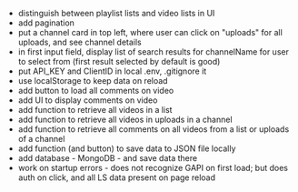 * distinguish between playlist lists and video lists in UI
* add pagination
* put a channel card in top left, where user can click on "uploads" for all uploads, and see channel details
* in first input field, display list of search results for channelName for user to select from (first result selected by default is good)
* put API_KEY and ClientID in local .env, .gitignore it
* use localStorage to keep data on reload
* add button to load all comments on video
* add UI to display comments on video
* add function to retrieve all videos in a list
* add function to retrieve all videos in uploads in a channel
* add function to retrieve all comments on all videos from a list or uploads of a channel
* add function (and button) to save data to JSON file locally
* add database - MongoDB - and save data there
* work on startup errors - does not recognize GAPI on first load; but does auth on click, and all LS data present on page reload